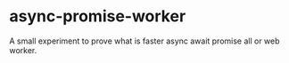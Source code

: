 # async-promise-worker
A small experiment to prove what is faster async await promise all or web worker.
